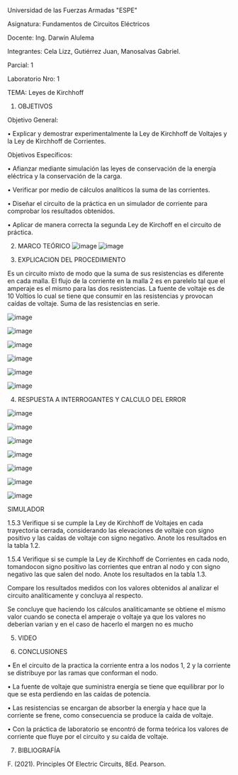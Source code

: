 Universidad de las Fuerzas Armadas "ESPE"

Asignatura: Fundamentos de Circuitos Eléctricos

Docente: Ing. Darwin Alulema

Integrantes: Cela Lizz, Gutiérrez Juan, Manosalvas Gabriel.


Parcial: 1

Laboratorio Nro: 1

TEMA: Leyes de Kirchhoff

1. OBJETIVOS
 
Objetivo General:

•	Explicar y demostrar experimentalmente la Ley de Kirchhoff de Voltajes y la Ley de Kirchhoff de Corrientes.

Objetivos Específicos:

•	Afianzar mediante simulación las leyes de conservación de la energía eléctrica y la conservación de la carga.

•	Verificar por medio de cálculos analíticos la suma de las corrientes.

•	Diseñar el circuito de la práctica en un simulador de corriente para comprobar los resultados obtenidos.

•	Aplicar de manera correcta la segunda Ley de Kirchoff en el circuito de práctica.



2. MARCO TEÓRICO 
![image](https://user-images.githubusercontent.com/94025287/141848332-0939f924-53da-4626-bd26-d9db78545b92.png)
![image](https://user-images.githubusercontent.com/94025287/141489329-3653082a-1560-4cd8-bf03-f6f10ddbc0e8.png)

3. EXPLICACION DEL PROCEDIMIENTO

Es un circuito mixto de modo que la suma de sus resistencias es diferente en cada malla.
El flujo de la corriente en la malla 2 es en parelelo tal que el amperaje es el mismo para las dos resistencias.
La fuente de voltaje es de 10 Voltios lo cual se tiene que consumir en las resistencias y provocan caídas de voltaje.
Suma de las resistencias en serie.

![image](https://user-images.githubusercontent.com/105887502/169534292-44e83768-8dd9-43a1-b1b5-e42b0bb6ce92.png)

![image](https://user-images.githubusercontent.com/105887502/169534366-9ab75c02-0908-4ada-9baf-098cb6d6624d.png)

![image](https://user-images.githubusercontent.com/105887502/169534376-a5afa3f2-6999-4743-8e31-454753eb589f.png)

![image](https://user-images.githubusercontent.com/105887502/169534423-18d6cfd4-a935-4eb2-9966-e18d1b4dc975.png)

![image](https://user-images.githubusercontent.com/105887502/169534471-57b7b3e3-aaa4-428f-a8b0-55bbf039da23.png)

![image](https://user-images.githubusercontent.com/105887502/169534532-df0ebbae-414d-42e1-b652-30c8f62947eb.png)



4. RESPUESTA A INTERROGANTES Y CALCULO DEL ERROR

![image](https://user-images.githubusercontent.com/105887502/169534686-f2ee6215-d74d-42be-8a0a-477de79aa684.png)

![image](https://user-images.githubusercontent.com/105887502/169534775-b4f35f4e-ad40-49dd-9c22-e1d9b6268509.png)

![image](https://user-images.githubusercontent.com/105887502/169534879-87259d09-c381-4b4a-bc6f-97f3452b6420.png)

![image](https://user-images.githubusercontent.com/105887502/169535725-fe5306ab-4e87-4499-b08e-ace5f8821c57.png)

![image](https://user-images.githubusercontent.com/105887502/169535052-b4113659-e279-4372-8537-7b70832105af.png)

![image](https://user-images.githubusercontent.com/105887502/169535414-4e7a4956-73e0-466a-b7bb-485c5ca74cf8.png)

![image](https://user-images.githubusercontent.com/105887502/169539762-dcaded0f-3331-47f3-b286-ea729b416d0d.png)

SIMULADOR

1.5.3 Verifique si se cumple la Ley de Kirchhoff de Voltajes en cada trayectoria cerrada, considerando las elevaciones de voltaje con signo positivo y las caídas de voltaje con signo negativo. Anote los resultados en la tabla 1.2.



1.5.4 Verifique si se cumple la Ley de Kirchhoff de Corrientes en cada nodo, tomandocon signo positivo las corrientes que entran al nodo y con signo negativo las que salen del nodo. Anote los resultados en la tabla 1.3.



Compare los resultados medidos con los valores obtenidos al analizar el circuito analíticamente y concluya al respecto.

Se concluye que haciendo los cálculos analiticamante  se obtiene el mismo valor cuando se conecta el amperaje o voltaje ya que los valores no deberían varian y en el caso de hacerlo el margen no es mucho


5. VIDEO



6. CONCLUSIONES

•	En el circuito de la practica la corriente entra a los nodos 1, 2 y la corriente se distribuye por las ramas que conforman el nodo.

•	La fuente de voltaje que suministra energía se tiene que equilibrar por lo que se esta perdiendo en las caídas de potencia.

•	Las resistencias se encargan de absorber la energía y hace que la corriente se frene, como consecuencia se produce la caída de voltaje.

•	Con la práctica de laboratorio se encontró de forma teórica los valores de corriente que fluye por el circuito y su caída de voltaje.



7. BIBLIOGRAFÍA

F. (2021). Principles Of Electric Circuits, 8Ed. Pearson.
